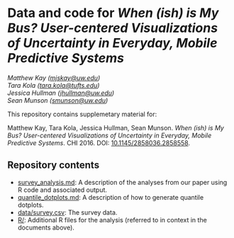 # Data and code for _When (ish) is My Bus? User-centered Visualizations of Uncertainty in Everyday, Mobile Predictive Systems_

_Matthew&nbsp;Kay ([mjskay@uw.edu](mailto:mjskay@uw.edu))_<br>
_Tara&nbsp;Kola ([tara.kola@tufts.edu](mailto:tara.kola@tufts.edu))_<br>
_Jessica&nbsp;Hullman ([jhullman@uw.edu](mailto:jhullman@uw.edu))_<br>
_Sean&nbsp;Munson ([smunson@uw.edu](mailto:smunson@uw.edu))_

This repository contains supplemetary material for:

Matthew Kay, Tara Kola, Jessica Hullman, Sean Munson. _When (ish) is My Bus? 
User-centered Visualizations of Uncertainty in Everyday, Mobile Predictive Systems_. 
CHI 2016. DOI: [10.1145/2858036.2858558](http://dx.doi.org/10.1145/2858036.2858558).

## Repository contents

* [survey_analysis.md](survey_analysis.md): A description of the analyses from our paper using R code and associated output.
* [quantile_dotplots.md](quantile_dotplots.md): A description of how to generate quantile dotplots.
* [data/survey.csv](data/survey.csv): The survey data.
* [R/](R/): Additional R files for the analysis (referred to in context in the documents above).
